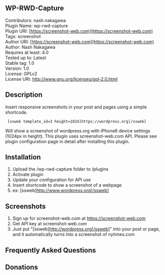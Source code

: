 ## WP-RWD-Capture

Contributors:      nash.nakagawa  
Plugin Name:       wp-rwd-capture  
Plugin URI:        [https://screenshot-web.com](https://screenshot-web.com)  
Tags:              screenshot  
Author URI:        [https://screenshot-web.com](https://screenshot-web.com)  
Author:            Nash Nakagawa  
Requires at least: 4.0  
Tested up to:      Latest   
Stable tag:        1.0  
Version:           1.0  
License: 	   GPLv2  
License URI: 	   http://www.gnu.org/licenses/gpl-2.0.html  

## Description

Insert responsive screenshots in your post and pages using a simple shortcode.

```
 [ssweb template_id=3 height=1024]https://wordpress.org[/ssweb]
```

Will show a screenshot of wordpress.org with iPhone6 device settings (1024px in height).
This plugin uses screenshot-web.com API.
Please see plugin configuration page in detail after installing this plugin.
## Installation

1. Upload the /wp-rwd-capture folder to /plugins
2. Activate plugin
3. Update your configuration for API use
3. Insert shortcode to show a screenshot of a webpage
4. ex: [ssweb]http://www.wordpress.org[/ssweb]

## Screenshots

1. Sign up for screenshot-web.com at https://screenshot-web.com 
2. Get API key at screenshot-web.com
3. Just put "[ssweb]http://wordpress.org[/ssweb]" into your post or page, and it automatically turns into a screenshot of nytimes.com

## Frequently Asked Questions

## Donations
